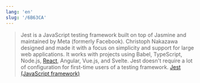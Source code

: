 ```yaml
---
lang: 'en'
slug: '/6B63CA'
---
```


> Jest is a JavaScript testing framework built on top of Jasmine and maintained by Meta (formerly Facebook). Christoph Nakazawa designed and made it with a focus on simplicity and support for large web applications. It works with projects using Babel, TypeScript, Node.js, [React](./../.././docs/pages/React.md), Angular, Vue.js, and Svelte. Jest doesn't require a lot of configuration for first-time users of a testing framework. [Jest (JavaScript framework)](<https://en.wikipedia.org/wiki/Jest_(JavaScript_framework)>)

<head>
  <html lang="en-US"/>
</head>
